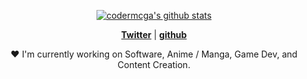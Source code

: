 

<p align="center">
  <a href="https://github.com/codermcga"><img src="https://github-readme-stats.vercel.app/api?username=codermcga&hide_border=true&show_icons=true" alt="codermcga's github stats"></a>
</p>

<p align="center">
  <strong><a href="https://twitter.com/codermcga">Twitter</a></strong> |
  <strong><a href="https://github.com/codermcga">github</a></strong>
</p>

<p align="center">❤ I'm currently working on Software, Anime / Manga, Game Dev, and Content Creation.</p>
